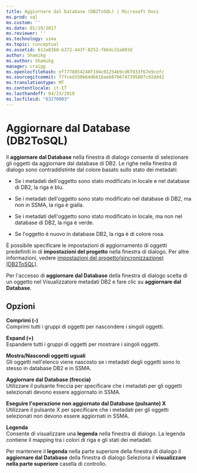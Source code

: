 ```yaml
---
title: Aggiornare dal Database (DB2ToSQL) | Microsoft Docs
ms.prod: sql
ms.custom: ''
ms.date: 01/19/2017
ms.reviewer: ''
ms.technology: ssma
ms.topic: conceptual
ms.assetid: 613a8368-b372-443f-8252-fb6dc31a003d
author: Shamikg
ms.author: Shamikg
manager: craigg
ms.openlocfilehash: ef7778854248f194c01254b9cd6f833f67e9cefc
ms.sourcegitcommit: f7fced330b64d6616aeb8766747295807c92dd41
ms.translationtype: MT
ms.contentlocale: it-IT
ms.lasthandoff: 04/23/2019
ms.locfileid: "63270003"
---
```

# <a name="refresh-from-database-db2tosql"></a>Aggiornare dal Database (DB2ToSQL)
Il **aggiornare dal Database** nella finestra di dialogo consente di selezionare gli oggetti da aggiornare dal database di DB2. Le righe nella finestra di dialogo sono contraddistinte dal colore basato sullo stato dei metadati:  
  
-   Se i metadati dell'oggetto sono stato modificato in locale e nel database di DB2, la riga è blu.  
  
-   Se i metadati dell'oggetto sono stato modificato nel database di DB2, ma non in SSMA, la riga è gialla.  
  
-   Se i metadati dell'oggetto sono stato modificato in locale, ma non nel database di DB2, la riga è verde.  
  
-   Se l'oggetto è nuovo in database DB2, la riga è di colore rosa.  
  
È possibile specificare le impostazioni di aggiornamento di oggetti predefiniti in di **impostazioni del progetto** nella finestra di dialogo. Per altre informazioni, vedere [impostazioni del progetto&#40;sincronizzazione&#41; &#40;DB2ToSQL&#41;](../../ssma/db2/project-settings-synchronization-db2tosql.md).  
  
Per l'accesso di **aggiornare dal Database** della finestra di dialogo scelta di un oggetto nel Visualizzatore metadati DB2 e fare clic su **aggiornare dal Database**.  
  
## <a name="options"></a>Opzioni  
**Comprimi (-)**  
Comprimi tutti i gruppi di oggetti per nascondere i singoli oggetti.  
  
**Expand (+)**  
Espandere tutti i gruppi di oggetti per mostrare i singoli oggetti.  
  
**Mostra/Nascondi oggetti uguali**  
Gli oggetti nell'elenco viene nascosto se i metadati degli oggetti sono lo stesso in database DB2 e in SSMA.  
  
**Aggiornare dal Database (freccia)**  
Utilizzare il pulsante freccia per specificare che i metadati per gli oggetti selezionati devono essere aggiornato in SSMA.  
  
**Eseguire l'operazione non aggiornato dal Database (pulsante) X**  
Utilizzare il pulsante X per specificare che i metadati per gli oggetti selezionati non devono essere aggiornati in SSMA.  
  
**Legenda**  
Consente di visualizzare una **legenda** nella finestra di dialogo. La legenda contiene il mapping tra i colori di riga e gli stati dei metadati.  
  
Per mantenere il **legenda** nella parte superiore della finestra di dialogo il **aggiornare dal Database** della finestra di dialogo Seleziona il **visualizzare nella parte superiore** casella di controllo.  
  
